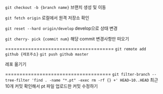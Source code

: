 `git checkout -b {branch name}`
브랜치 생성 및 이동

`git fetch origin`
로컬에서 원격 저장소 확인

`git reset --hard origin/develop`
develop으로 상태 변경

`git cherry- pick {commit num}`
해당 commit 변경사항만 떠오기

======================================
`git remote add github {레포주소}`
`git push github master`

레포 옮기기

=====================================
`git filter-branch --tree-filter 'find . -name "*.pt" -exec rm -rf {} +' HEAD~10..HEAD`
최근 10개 커밋 확인해서 pt 파일 업로드한 커밋 수정하기
